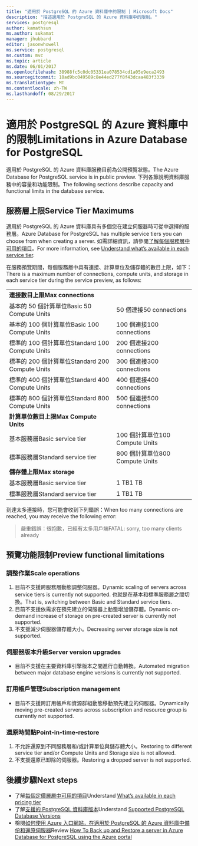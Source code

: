 ```yaml
---
title: "適用於 PostgreSQL 的 Azure 資料庫中的限制 | Microsoft Docs"
description: "描述適用於 PostgreSQL 的 Azure 資料庫中的限制。"
services: postgresql
author: kamathsun
ms.author: sukamat
manager: jhubbard
editor: jasonwhowell
ms.service: postgresql
ms.custom: mvc
ms.topic: article
ms.date: 06/01/2017
ms.openlocfilehash: 38988fc5c0dc05331ea078534cd1a05e9eca2493
ms.sourcegitcommit: 18ad9bc049589c8e44ed277f8f43dcaa483f3339
ms.translationtype: MT
ms.contentlocale: zh-TW
ms.lasthandoff: 08/29/2017
---
```

# <a name="limitations-in-azure-database-for-postgresql"></a><span data-ttu-id="657c7-103">適用於 PostgreSQL 的 Azure 資料庫中的限制</span><span class="sxs-lookup"><span data-stu-id="657c7-103">Limitations in Azure Database for PostgreSQL</span></span>
<span data-ttu-id="657c7-104">適用於 PostgreSQL 的 Azure 資料庫服務目前為公開預覽狀態。</span><span class="sxs-lookup"><span data-stu-id="657c7-104">The Azure Database for PostgreSQL service is in public preview.</span></span> <span data-ttu-id="657c7-105">下列各節說明資料庫服務中的容量和功能限制。</span><span class="sxs-lookup"><span data-stu-id="657c7-105">The following sections describe capacity and functional limits in the database service.</span></span>

## <a name="service-tier-maximums"></a><span data-ttu-id="657c7-106">服務層上限</span><span class="sxs-lookup"><span data-stu-id="657c7-106">Service Tier Maximums</span></span>
<span data-ttu-id="657c7-107">適用於 PostgreSQL 的 Azure 資料庫具有多個您在建立伺服器時可從中選擇的服務層。</span><span class="sxs-lookup"><span data-stu-id="657c7-107">Azure Database for PostgreSQL has multiple service tiers you can choose from when creating a server.</span></span> <span data-ttu-id="657c7-108">如需詳細資訊，請參閱[了解每個服務層中可用的項目](concepts-service-tiers.md)。</span><span class="sxs-lookup"><span data-stu-id="657c7-108">For more information, see [Understand what’s available in each service tier](concepts-service-tiers.md).</span></span>  

<span data-ttu-id="657c7-109">在服務預覽期間，每個服務層中具有連接、計算單位及儲存體的數目上限，如下：</span><span class="sxs-lookup"><span data-stu-id="657c7-109">There is a maximum number of connections, compute units, and storage in each service tier during the service preview, as follows:</span></span> 

|                            |                   |
| :------------------------- | :---------------- |
| <span data-ttu-id="657c7-110">**連接數目上限**</span><span class="sxs-lookup"><span data-stu-id="657c7-110">**Max connections**</span></span>        |                   |
| <span data-ttu-id="657c7-111">基本的 50 個計算單位</span><span class="sxs-lookup"><span data-stu-id="657c7-111">Basic 50 Compute Units</span></span>     | <span data-ttu-id="657c7-112">50 個連接</span><span class="sxs-lookup"><span data-stu-id="657c7-112">50 connections</span></span>    |
| <span data-ttu-id="657c7-113">基本的 100 個計算單位</span><span class="sxs-lookup"><span data-stu-id="657c7-113">Basic 100 Compute Units</span></span>    | <span data-ttu-id="657c7-114">100 個連接</span><span class="sxs-lookup"><span data-stu-id="657c7-114">100 connections</span></span>   |
| <span data-ttu-id="657c7-115">標準的 100 個計算單位</span><span class="sxs-lookup"><span data-stu-id="657c7-115">Standard 100 Compute Units</span></span> | <span data-ttu-id="657c7-116">200 個連接</span><span class="sxs-lookup"><span data-stu-id="657c7-116">200 connections</span></span>   |
| <span data-ttu-id="657c7-117">標準的 200 個計算單位</span><span class="sxs-lookup"><span data-stu-id="657c7-117">Standard 200 Compute Units</span></span> | <span data-ttu-id="657c7-118">300 個連接</span><span class="sxs-lookup"><span data-stu-id="657c7-118">300 connections</span></span>   |
| <span data-ttu-id="657c7-119">標準的 400 個計算單位</span><span class="sxs-lookup"><span data-stu-id="657c7-119">Standard 400 Compute Units</span></span> | <span data-ttu-id="657c7-120">400 個連接</span><span class="sxs-lookup"><span data-stu-id="657c7-120">400 connections</span></span>   |
| <span data-ttu-id="657c7-121">標準的 800 個計算單位</span><span class="sxs-lookup"><span data-stu-id="657c7-121">Standard 800 Compute Units</span></span> | <span data-ttu-id="657c7-122">500 個連接</span><span class="sxs-lookup"><span data-stu-id="657c7-122">500 connections</span></span>   |
| <span data-ttu-id="657c7-123">**計算單位數目上限**</span><span class="sxs-lookup"><span data-stu-id="657c7-123">**Max Compute Units**</span></span>      |                   |
| <span data-ttu-id="657c7-124">基本服務層</span><span class="sxs-lookup"><span data-stu-id="657c7-124">Basic service tier</span></span>         | <span data-ttu-id="657c7-125">100 個計算單位</span><span class="sxs-lookup"><span data-stu-id="657c7-125">100 Compute Units</span></span> |
| <span data-ttu-id="657c7-126">標準服務層</span><span class="sxs-lookup"><span data-stu-id="657c7-126">Standard service tier</span></span>      | <span data-ttu-id="657c7-127">800 個計算單位</span><span class="sxs-lookup"><span data-stu-id="657c7-127">800 Compute Units</span></span> |
| <span data-ttu-id="657c7-128">**儲存體上限**</span><span class="sxs-lookup"><span data-stu-id="657c7-128">**Max storage**</span></span>            |                   |
| <span data-ttu-id="657c7-129">基本服務層</span><span class="sxs-lookup"><span data-stu-id="657c7-129">Basic service tier</span></span>         | <span data-ttu-id="657c7-130">1 TB</span><span class="sxs-lookup"><span data-stu-id="657c7-130">1 TB</span></span>              |
| <span data-ttu-id="657c7-131">標準服務層</span><span class="sxs-lookup"><span data-stu-id="657c7-131">Standard service tier</span></span>      | <span data-ttu-id="657c7-132">1 TB</span><span class="sxs-lookup"><span data-stu-id="657c7-132">1 TB</span></span>              |

<span data-ttu-id="657c7-133">到達太多連接時，您可能會收到下列錯誤：</span><span class="sxs-lookup"><span data-stu-id="657c7-133">When too many connections are reached, you may receive the following error:</span></span>
> <span data-ttu-id="657c7-134">嚴重錯誤︰很抱歉，已經有太多用戶端</span><span class="sxs-lookup"><span data-stu-id="657c7-134">FATAL:  sorry, too many clients already</span></span>

## <a name="preview-functional-limitations"></a><span data-ttu-id="657c7-135">預覽功能限制</span><span class="sxs-lookup"><span data-stu-id="657c7-135">Preview functional limitations</span></span>
### <a name="scale-operations"></a><span data-ttu-id="657c7-136">調整作業</span><span class="sxs-lookup"><span data-stu-id="657c7-136">Scale operations</span></span>
1.  <span data-ttu-id="657c7-137">目前不支援跨服務層動態調整伺服器。</span><span class="sxs-lookup"><span data-stu-id="657c7-137">Dynamic scaling of servers across service tiers is currently not supported.</span></span> <span data-ttu-id="657c7-138">也就是在基本和標準服務層之間切換。</span><span class="sxs-lookup"><span data-stu-id="657c7-138">That is, switching between Basic and Standard service tiers.</span></span>
2.  <span data-ttu-id="657c7-139">目前不支援依需求在預先建立的伺服器上動態增加儲存體。</span><span class="sxs-lookup"><span data-stu-id="657c7-139">Dynamic on-demand increase of storage on pre-created server is currently not supported.</span></span>
3.  <span data-ttu-id="657c7-140">不支援減少伺服器儲存體大小。</span><span class="sxs-lookup"><span data-stu-id="657c7-140">Decreasing server storage size is not supported.</span></span>

### <a name="server-version-upgrades"></a><span data-ttu-id="657c7-141">伺服器版本升級</span><span class="sxs-lookup"><span data-stu-id="657c7-141">Server version upgrades</span></span>
- <span data-ttu-id="657c7-142">目前不支援在主要資料庫引擎版本之間進行自動轉換。</span><span class="sxs-lookup"><span data-stu-id="657c7-142">Automated migration between major database engine versions is currently not supported.</span></span>

### <a name="subscription-management"></a><span data-ttu-id="657c7-143">訂用帳戶管理</span><span class="sxs-lookup"><span data-stu-id="657c7-143">Subscription management</span></span>
- <span data-ttu-id="657c7-144">目前不支援跨訂用帳戶和資源群組動態移動預先建立的伺服器。</span><span class="sxs-lookup"><span data-stu-id="657c7-144">Dynamically moving pre-created servers across subscription and resource group is currently not supported.</span></span>

### <a name="point-in-time-restore"></a><span data-ttu-id="657c7-145">還原時間點</span><span class="sxs-lookup"><span data-stu-id="657c7-145">Point-in-time-restore</span></span>
1.  <span data-ttu-id="657c7-146">不允許還原到不同服務層和/或計算單位與儲存體大小。</span><span class="sxs-lookup"><span data-stu-id="657c7-146">Restoring to different service tier and/or Compute Units and Storage size is not allowed.</span></span>
2.  <span data-ttu-id="657c7-147">不支援還原已卸除的伺服器。</span><span class="sxs-lookup"><span data-stu-id="657c7-147">Restoring a dropped server is not supported.</span></span>

## <a name="next-steps"></a><span data-ttu-id="657c7-148">後續步驟</span><span class="sxs-lookup"><span data-stu-id="657c7-148">Next steps</span></span>
- <span data-ttu-id="657c7-149">了解[每個定價層層中可用的項目](concepts-service-tiers.md)</span><span class="sxs-lookup"><span data-stu-id="657c7-149">Understand [What’s available in each pricing tier](concepts-service-tiers.md)</span></span>
- <span data-ttu-id="657c7-150">了解[支援的 PostgreSQL 資料庫版本](concepts-supported-versions.md)</span><span class="sxs-lookup"><span data-stu-id="657c7-150">Understand [Supported PostgreSQL Database Versions](concepts-supported-versions.md)</span></span>
- <span data-ttu-id="657c7-151">檢閱[如何使用 Azure 入口網站，在適用於 PostgreSQL 的 Azure 資料庫中備份和還原伺服器](howto-restore-server-portal.md)</span><span class="sxs-lookup"><span data-stu-id="657c7-151">Review [How To Back up and Restore a server in Azure Database for PostgreSQL using the Azure portal](howto-restore-server-portal.md)</span></span>
